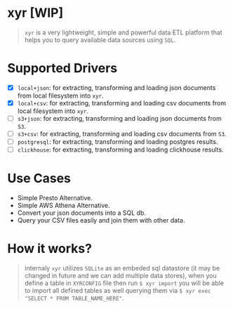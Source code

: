 xyr [WIP]
=========
> `xyr` is a very lightweight, simple and powerful data ETL platform that helps you to query available data sources using `SQL`.

Supported Drivers
=================
- [x] `local+json`: for extracting, transforming and loading json documents from local filesystem into `xyr`.
- [x] `local+csv`: for extracting, transforming and loading csv documents from local filesystem into `xyr`.
- [ ] `s3+json`: for extracting, transforming and loading json documents from `S3`.
- [ ] `s3+csv`: for extracting, transforming and loading csv documents from `S3`.
- [ ] `postgresql`: for extracting, transforming and loading postgres results.
- [ ] `clickhouse`: for extracting, transforming and loading clickhouse results.

Use Cases
=========
- Simple Presto Alternative.
- Simple AWS Athena Alternative.
- Convert your json documents into a SQL db.
- Query your CSV files easily and join them with other data.

How it works?
=============
> internaly `xyr` utilizes `SQLite` as an embeded sql datastore (it may be changed in future and we can add multiple data stores), when you define a table in `XYRCONFIG` file then run `$ xyr import` you will be able to import all defined tables as well querying them via `$ xyr exec "SELECT * FROM TABLE_NAME_HERE"`.